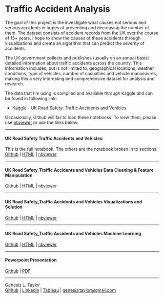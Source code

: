 # Traffic Accident Analysis
The goal of this project is the investigate what causes not serious and serious accidents in hopes of preventing and decreasing the number of them. The dataset consists of accident records from the UK over the course of 15+ years. I hope to show the causes of these accidents through visualizations and create an algorithm that can predict the severity of accidents.

The UK government collects and publishes (usually on an annual basis) detailed information about traffic accidents across the country. This information includes, but is not limited to, geographical locations, weather conditions, type of vehicles, number of casualties and vehicle manoeuvres, making this a very interesting and comprehensive dataset for analysis and research.

The data that I'm using is compiled and available through Kaggle and can be found in following link:
* [Kaggle - UK Road Safety: Traffic Accidents and Vehicles](https://www.kaggle.com/tsiaras/uk-road-safety-accidents-and-vehicles#Vehicle_Information)<br>

Occasionally, Github will fail to load these notebooks. To view them, please use [nbviewer](https://nbviewer.jupyter.org/) or use the links below.
***

#### UK Road Safety Traffic Accidents and Vehicles:
This is the full notebook. The others are the notebook broken in to sections.<br>
[Github](https://github.com/GenTaylor/Traffic-Accident-Analysis/blob/master/UK_Road_Safety_Traffic_Accidents_and_Vehicles.ipynb) | [HTML](http://htmlpreview.github.io/?https://github.com/GenTaylor/Traffic-Accident-Analysis/blob/master/UK_Road_Safety_Traffic_Accidents_and_Vehicles.html) | [nbviewer](https://nbviewer.jupyter.org/github/GenTaylor/Traffic-Accident-Analysis/blob/master/UK_Road_Safety_Traffic_Accidents_and_Vehicles.ipynb)
***
#### UK Road Safety_Traffic Accidents and Vehicles Data Cleaning & Feature Manipulation
[Github](https://github.com/GenTaylor/Traffic-Accident-Analysis/blob/master/UK_Road_Safety_Traffic_Accidents_and_Vehicles_Data_Cleaning_and_Feature_Manipulation.ipynb) | [HTML](http://htmlpreview.github.io/?https://github.com/GenTaylor/Traffic-Accident-Analysis/blob/master/UK_Road_Safety_Traffic_Accidents_and_Vehicles_Data_Cleaning_and_Feature_Manipulation.html) | [nbviewer](https://nbviewer.jupyter.org/github/GenTaylor/Traffic-Accident-Analysis/blob/master/UK_Road_Safety_Traffic_Accidents_and_Vehicles_Data_Cleaning_and_Feature_Manipulation.ipynb)
***
#### UK Road Safety_Traffic Accidents and Vehicles Visualizations and Solution
[Github](https://github.com/GenTaylor/Traffic-Accident-Analysis/blob/master/UK_Road_Safety_Traffic_Accidents_and_Vehicles_Visualizations_and_Solution.ipynb) | [HTML](http://htmlpreview.github.io/?https://github.com/GenTaylor/Traffic-Accident-Analysis/blob/master/UK_Road_Safety_Traffic_Accidents_and_Vehicles_Visualizations_and_Solution.html) | [nbviewer](https://nbviewer.jupyter.org/github/GenTaylor/Traffic-Accident-Analysis/blob/master/UK_Road_Safety_Traffic_Accidents_and_Vehicles_Visualizations_and_Solution.ipynb)
***
#### UK Road Safety_Traffic Accidents and Vehicles Machine Learning
[Github](https://github.com/GenTaylor/Traffic-Accident-Analysis/blob/master/UK_Road_Safety_Traffic_Accidents_and_Vehicles_Machine_Learning.ipynb) | [HTML](http://htmlpreview.github.io/?https://github.com/GenTaylor/Traffic-Accident-Analysis/blob/master/UK_Road_Safety_Traffic_Accidents_and_Vehicles_Machine_Learning.html) | [nbviewer](https://nbviewer.jupyter.org/github/GenTaylor/Traffic-Accident-Analysis/blob/master/UK_Road_Safety_Traffic_Accidents_and_Vehicles_Machine_Learning.ipynb)
***
#### Powerpoint Presentation
[Github](https://github.com/GenTaylor/Traffic-Accident-Analysis/blob/master/Traffic_Analysis_and_Severity_Prediction.pptx) | [PDF](https://github.com/GenTaylor/Traffic-Accident-Analysis/blob/master/Traffic_Analysis_and_Severity_Prediction.pdf)
***
Genesis L. Taylor<br>
[Github](https://github.com/GenTaylor/) | [Linkedin](https://linkedin.com/in/genesistaylor/) | [Tableau](https://public.tableau.com/profile/genesis.taylor#!/) | [genesisltaylor@gmail.com](mailto:genesisltaylor@gmail.com)
